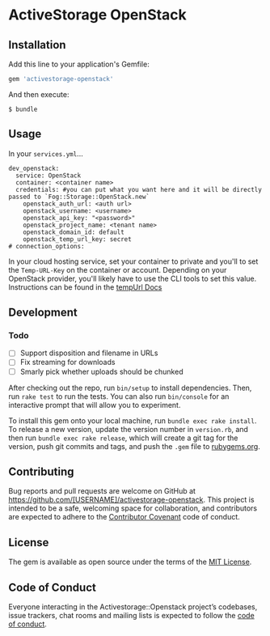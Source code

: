 # ActiveStorage OpenStack

## Installation

Add this line to your application's Gemfile:

```ruby
gem 'activestorage-openstack'
```

And then execute:

    $ bundle

## Usage

In your `services.yml`...

```
dev_openstack:
  service: OpenStack
  container: <container name>
  credentials: #you can put what you want here and it will be directly passed to `Fog::Storage::OpenStack.new`
    openstack_auth_url: <auth url>
    openstack_username: <username>
    openstack_api_key: "<password>"
    openstack_project_name: <tenant name>
    openstack_domain_id: default
    openstack_temp_url_key: secret
# connection_options:
```

In your cloud hosting service, set your container to private and you'll to set
the `Temp-URL-Key` on the container or account. Depending on your OpenStack
provider, you'll likely have to use the CLI tools to set this value.
Instructions can be found in the [tempUrl
Docs](https://docs.openstack.org/swift/latest/api/temporary_url_middleware.html#secret-keys)

## Development

### Todo
- [ ] Support disposition and filename in URLs
- [ ] Fix streaming for downloads
- [ ] Smarly pick whether uploads should be chunked

After checking out the repo, run `bin/setup` to install dependencies. Then, run
`rake test` to run the tests. You can also run `bin/console` for an interactive
prompt that will allow you to experiment.

To install this gem onto your local machine, run `bundle exec rake install`. To
release a new version, update the version number in `version.rb`, and then run
`bundle exec rake release`, which will create a git tag for the version, push
git commits and tags, and push the `.gem` file to
[rubygems.org](https://rubygems.org).

## Contributing

Bug reports and pull requests are welcome on GitHub at
https://github.com/[USERNAME]/activestorage-openstack. This project is intended
to be a safe, welcoming space for collaboration, and contributors are expected
to adhere to the [Contributor Covenant](http://contributor-covenant.org) code of
conduct.

## License

The gem is available as open source under the terms of the [MIT
License](http://opensource.org/licenses/MIT).

## Code of Conduct

Everyone interacting in the Activestorage::Openstack project’s codebases, issue
trackers, chat rooms and mailing lists is expected to follow the [code of
conduct](https://github.com/[USERNAME]/activestorage-openstack/blob/master/CODE_OF_CONDUCT.md).
